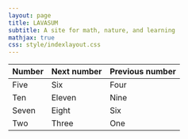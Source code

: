 ```yaml
---
layout: page
title: LAVASUM
subtitle: A site for math, nature, and learning
mathjax: true
css: style/indexlayout.css
---
```



<div class="center-table" markdown>
  
| Number | Next number | Previous number |
| :------ |:--- | :--- |
| Five | Six | Four |
| Ten | Eleven | Nine |
| Seven | Eight | Six |
| Two | Three | One |
  
</div>
